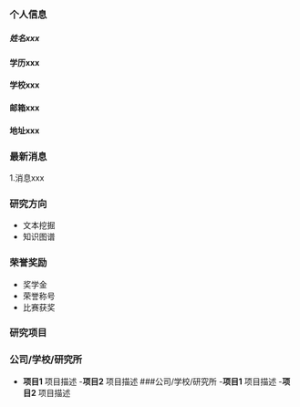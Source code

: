### 个人信息
##### 姓名xxx
#### 学历xxx
#### 学校xxx
#### 邮箱xxx
#### 地址xxx

### 最新消息
1.消息xxx

###  研究方向
- 文本挖掘
- 知识图谱

### 荣誉奖励
- 奖学金
- 荣誉称号
- 比赛获奖

### 研究项目
### 公司/学校/研究所
- **项目1**
项目描述
-**项目2**
项目描述
###公司/学校/研究所
-**项目1**
项目描述
-**项目2**
项目描述

